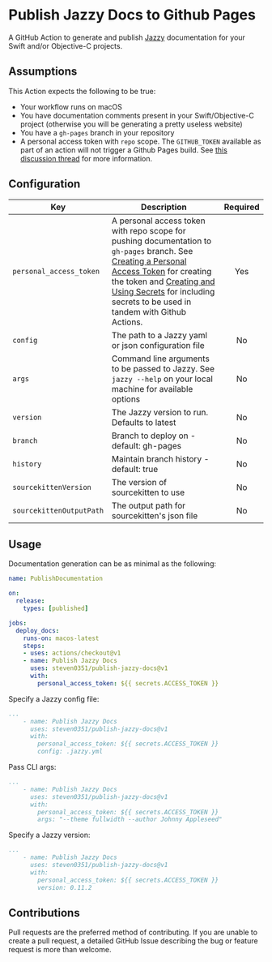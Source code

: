 # Publish Jazzy Docs to Github Pages
A GitHub Action to generate and publish [Jazzy](https://github.com/realm/jazzy/) documentation for your Swift and/or Objective-C projects.

## Assumptions
This Action expects the following to be true:
* Your workflow runs on macOS
* You have documentation comments present in your Swift/Objective-C project (otherwise you will be generating a pretty useless website)
* You have a `gh-pages` branch in your repository
* A personal access token with `repo` scope. The `GITHUB_TOKEN` available as part of an action will not trigger a Github Pages build. See [this discussion thread](https://github.community/t5/GitHub-Actions/Github-action-not-triggering-gh-pages-upon-push/td-p/26869) for more information.

## Configuration
|Key|Description|Required|
|---|---|:---:|
| `personal_access_token` | A personal access token with repo scope for pushing documentation to `gh-pages` branch. See [Creating a Personal Access Token](https://docs.github.com/en/github/authenticating-to-github/creating-a-personal-access-token#creating-a-token) for creating the token and [Creating and Using Secrets](https://help.github.com/en/github/automating-your-workflow-with-github-actions/virtual-environments-for-github-actions#creating-and-using-secrets-encrypted-variables) for including secrets to be used in tandem with Github Actions. | Yes |
| `config` | The path to a Jazzy yaml or json configuration file | No |
| `args` | Command line arguments to be passed to Jazzy. See `jazzy --help` on your local machine for available options | No |
| `version` | The Jazzy version to run. Defaults to latest | No
| `branch` | Branch to deploy on - default: gh-pages | No |
| `history` | Maintain branch history - default: true | No
| `sourcekittenVersion` | The version of sourcekitten to use | No
| `sourcekittenOutputPath` | The output path for sourcekitten's json file | No

## Usage
Documentation generation can be as minimal as the following:
```yaml
name: PublishDocumentation

on:
  release:
    types: [published]

jobs:
  deploy_docs:
    runs-on: macos-latest
    steps:
    - uses: actions/checkout@v1
    - name: Publish Jazzy Docs
      uses: steven0351/publish-jazzy-docs@v1
      with:
        personal_access_token: ${{ secrets.ACCESS_TOKEN }}
```

Specify a Jazzy config file:
```yaml
...
    - name: Publish Jazzy Docs
      uses: steven0351/publish-jazzy-docs@v1
      with:
        personal_access_token: ${{ secrets.ACCESS_TOKEN }}
        config: .jazzy.yml
```

Pass CLI args:
```yaml
...
    - name: Publish Jazzy Docs
      uses: steven0351/publish-jazzy-docs@v1
      with:
        personal_access_token: ${{ secrets.ACCESS_TOKEN }}
        args: "--theme fullwidth --author Johnny Appleseed"
```

Specify a Jazzy version:
```yaml
...
    - name: Publish Jazzy Docs
      uses: steven0351/publish-jazzy-docs@v1
      with:
        personal_access_token: ${{ secrets.ACCESS_TOKEN }}
        version: 0.11.2
```

## Contributions
Pull requests are the preferred method of contributing. If you are unable to create a pull request, a detailed GitHub Issue describing the bug or feature request is more than welcome.
